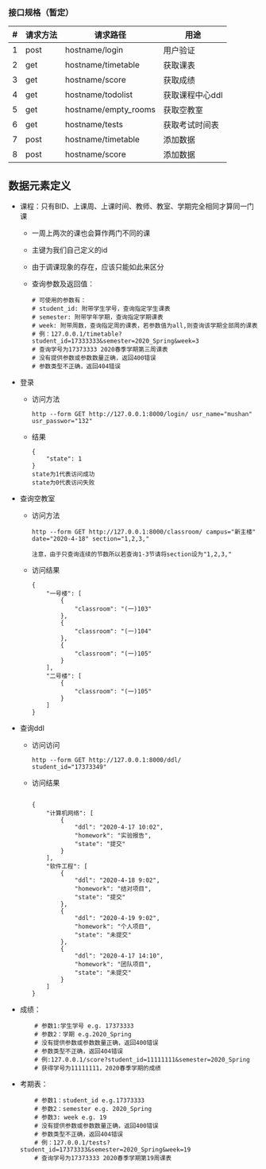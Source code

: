 ### 接口规格（暂定）

| #    | 请求方法 | 请求路径             | 用途            |
| ---- | -------- | -------------------- | --------------- |
| 1    | post     | hostname/login       | 用户验证        |
| 2    | get      | hostname/timetable   | 获取课表        |
| 3    | get      | hostname/score       | 获取成绩        |
| 4    | get      | hostname/todolist    | 获取课程中心ddl |
| 5    | get      | hostname/empty_rooms | 获取空教室      |
| 6    | get      | hostname/tests       | 获取考试时间表  |
| 7    | post     | hostname/timetable   | 添加数据        |
| 8    | post     | hostname/score       | 添加数据        |

## 数据元素定义

- 课程：只有BID、上课周、上课时间、教师、教室、学期完全相同才算同一门课
    - 一周上两次的课也会算作两门不同的课

    - 主键为我们自己定义的id

    - 由于调课现象的存在，应该只能如此来区分

    - 查询参数及返回值：

        ```
        # 可使用的参数有：
        # student_id: 附带学生学号，查询指定学生课表
        # semester: 附带学年学期，查询指定学期课表
        # week: 附带周数，查询指定周的课表，若参数值为all,则查询该学期全部周的课表
        # 例：127.0.0.1/timetable?student_id=17333333&semester=2020_Spring&week=3
        # 查询学号为17373333 2020春季学期第三周课表
        # 没有提供参数或参数数量正确，返回400错误
        # 参数类型不正确，返回404错误
        ```


- 登录

  - 访问方法

    ```
    http --form GET http://127.0.0.1:8000/login/ usr_name="mushan" usr_passwor="132"
    ```

  - 结果

    ```
    {
        "state": 1
    }
    state为1代表访问成功
    state为0代表访问失败
    ```

- 查询空教室

  - 访问方法

    ```
    http --form GET http://127.0.0.1:8000/classroom/ campus="新主楼" date="2020-4-18" section="1,2,3,"
    
    注意，由于只查询连续的节数所以若查询1-3节请将section设为"1,2,3,"
    ```

  - 访问结果

    ```
    {
        "一号楼": [
            {
                "classroom": "(一)103"
            },
            {
                "classroom": "(一)104"
            },
            {
                "classroom": "(一)105"
            }
        ],
        "二号楼": [
            {
                "classroom": "(一)105"
            }
        ]
    }
    
    ```

- 查询ddl

  - 访问访问

    ```
    http --form GET http://127.0.0.1:8000/ddl/ student_id="17373349"
    ```

  - 访问结果

    ```
    
    {
        "计算机网络": [
            {
                "ddl": "2020-4-17 10:02",
                "homework": "实验报告",
                "state": "提交"
            }
        ],
        "软件工程": [
            {
                "ddl": "2020-4-18 9:02",
                "homework": "结对项目",
                "state": "提交"
            },
            {
                "ddl": "2020-4-19 9:02",
                "homework": "个人项目",
                "state": "未提交"
            },
            {
                "ddl": "2020-4-17 14:10",
                "homework": "团队项目",
                "state": "未提交"
            }
        ]
    }
    ```
  
- 成绩：

    ```
        # 参数1:学生学号 e.g. 17373333
        # 参数2：学期 e.g.2020_Spring
        # 没有提供参数或参数数量正确，返回400错误
    	# 参数类型不正确，返回404错误
        # 例:127.0.0.1/score?student_id=11111111&semester=2020_Spring
        # 获得学号为11111111，2020春季学期的成绩
    ```

- 考期表：

    ```
        # 参数1：student_id e.g.17373333
        # 参数2：semester e.g. 2020_Spring
        # 参数3: week e.g. 19
        # 没有提供参数或参数数量正确，返回400错误
    	# 参数类型不正确，返回404错误
        # 例：127.0.0.1/tests?student_id=17373333&semester=2020_Spring&week=19
        # 查询学号为17373333 2020春季学期第19周课表
    ```

